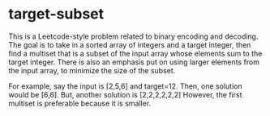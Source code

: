 # target-subset

This is a Leetcode-style problem related to binary encoding and decoding. The goal is to take in a sorted array of integers and a target integer, then find a multiset that is a subset of the input array whose elements sum to the target integer. There is also an emphasis put on using larger elements from the input array, to minimize the size of the subset.

For example, say the input is [2,5,6] and target=12.
Then, one solution would be [6,6]. But, another solution is [2,2,2,2,2,2] However, the first multiset is preferable because it is smaller.
